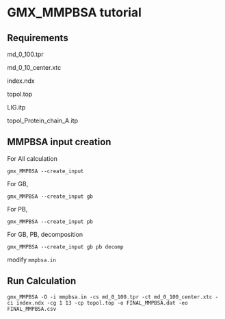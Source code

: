 # GMX_MMPBSA tutorial

## Requirements

md_0_100.tpr

md_0_10_center.xtc

index.ndx

topol.top

LIG.itp

topol_Protein_chain_A.itp

## MMPBSA input creation

For All calculation
```
gmx_MMPBSA --create_input
```

For GB,
```
gmx_MMPBSA --create_input gb
```

For PB,
```
gmx_MMPBSA --create_input pb
```

For GB, PB, decomposition
```
gmx_MMPBSA --create_input gb pb decomp
```

modify `mmpbsa.in` 

## Run Calculation
```
gmx_MMPBSA -O -i mmpbsa.in -cs md_0_100.tpr -ct md_0_100_center.xtc -ci index.ndx -cg 1 13 -cp topol.top -o FINAL_MMPBSA.dat -eo FINAL_MMPBSA.csv
```